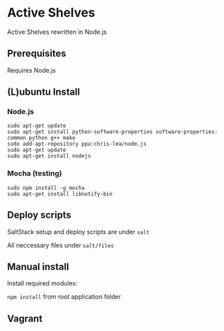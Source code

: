 # Active Shelves

Active Shelves rewritten in Node.js

## Prerequisites

Requires Node.js 

## (L)ubuntu Install

### Node.js

```
sudo apt-get update
sudo apt-get install python-software-properties software-properties-common python g++ make
sudo add-apt-repository ppa:chris-lea/node.js
sudo apt-get update
sudo apt-get install nodejs
```

### Mocha (testing)

```
sudo npm install -g mocha
sudo apt-get install libnotify-bin
```

## Deploy scripts

SaltStack setup and deploy scripts are under `salt`

All neccessary files under `salt/files`

## Manual install

Install required modules:

```npm install``` from root application folder


## Vagrant